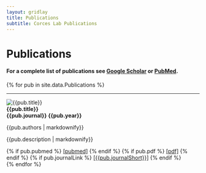 ```yaml
---
layout: gridlay
title: Publications
subtitle: Corces Lab Publications
---
```


# **Publications**
#### For a complete list of publications see <a href="https://scholar.google.com/citations?user=GUctBkkAAAAJ">Google Scholar</a> or <a href="https://www.ncbi.nlm.nih.gov/pubmed?term=(Corces%20MR%5BAuthor%5D)%20OR%20Corces-Zimmerman%20MR%5BAuthor%5D">PubMed</a>.

{% for pub in site.data.Publications %}
<hr>
<!-- The paddingtop and margin-top edits allow anchors to link properly. -->
<div id = "{{pub.short}}" class="row" style="padding-top: 60px; margin-top: -60px;">
    <div class="col-sm-3">
    	<img src="{{pub.image}}" alt="{{pub.title}}"><br>
    </div>
    <div class="col-sm-8">
    	<strong>{{pub.title}}</strong> <br>
    	<strong>{{pub.journal}} {{pub.year}}</strong> <br>
    	<p class="text-justify">{{pub.authors | markdownify}}</p>
        <p class="text-justify">{{pub.description | markdownify}}</p>
        {% if pub.pubmed %}
          <a href= "{{pub.pubmed}}">[pubmed]</a>
        {% endif %}
        {% if pub.pdf %}
          <a href= "{{pub.pdf}}">[pdf]</a>
        {% endif %}
        {% if pub.journalLink %}
          <a href= "{{pub.journalLink}}">[{{pub.journalShort}}]</a>
        {% endif %}
    </div>
</div>
{% endfor %}
